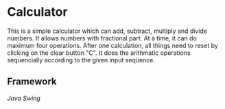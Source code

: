 # Calculator
This is a simple calculator which can add, subtract, multiply and divide numbers. It allows numbers with fractional part. At a time, 
it can do maximum four operations. After one calculation, all things need to reset by clicking on the clear button "C". It does the 
arithmatic operations sequencially according to the given input sequence. 

## Framework
_Java Swing_
